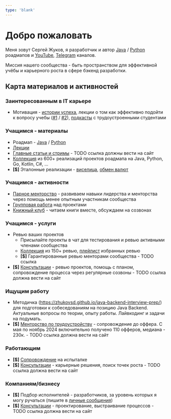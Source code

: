 ```yaml
---
type: 'blank'
---
```


# Добро пожаловать

Меня зовут Сергей Жуков, я разработчик и автор [Java](https://zhukovsd.github.io/java-backend-learning-course/) / [Python](https://zhukovsd.github.io/python-backend-learning-course/) роадмапов и [YouTube](https://www.youtube.com/@zhukovsd_it_mentor), [Telegram](https://t.me/zhukovsd_it_mentor) каналов.

Миссия нашего сообщества - быть пространством для эффективной учёбы и карьерного роста в сфере бэкенд разработки.

## Карта материалов и активностей

### Заинтересованным в IT карьере

- Мотивация - [истории успеха](https://t.me/zhukovsd_it_chat/56150/56151), лекции о том как эффективно подойти к вопросу учебы ([#1](https://www.youtube.com/live/xCyulM2VHsQ?si=bvCX1bZbKk89qbI0) / [#2](https://www.youtube.com/live/IlrNXhesSVs?si=CcdD2QlCHPH44ECQ)), [подкасты](https://www.youtube.com/playlist?list=PLOVOZrcS3XMbjLwcF9uxbjsdHuMqbvPdp) с трудоустроенными студентами

### Учащимся - материалы

- Роадмап - [Java](https://zhukovsd.github.io/java-backend-learning-course/) / [Python](https://zhukovsd.github.io/python-backend-learning-course/)
- [Лекции](https://www.youtube.com/@zhukovsd_it_mentor)
- [Главные статьи и стримы](https://telegra.ph/IT-Mentor--glavnye-stati-i-strimy-12-14) - TODO ссылка должны вести на сайт
- [Коллекция](https://zhukovsd.github.io/java-backend-learning-course/finished-projects/) из 600+ реализаций проектов роадмапа на Java, Python, Go, Kotlin, C#, ...
- **[$]** Эталонные реализации - [виселица](https://boosty.to/zhukovsd/posts/07961b26-59a9-449f-80c5-53c4c070e2b8?share=post_link), [обмен валют](https://boosty.to/zhukovsd/posts/08a542e8-5503-4331-a82b-7b6bcf04314b?share=post_link)

### Учащимся - активности

- [Парное менторство](https://t.me/zhukovsd_it_mentor/109) - развиваем навыки лидерства и менторства через помощь менее опытным участникам сообщества
- [Групповая работа](https://t.me/zhukovsd_it_mentor/141) над проектами
- [Книжный клуб](https://t.me/zhukovsd_it_chat/69518/69519) - читаем книги вместе, обсуждаем на созвонах

### Учащимся - услуги

- Ревью ваших проектов
    - Присылайте проекты в чат для тестирования и ревью активными членами сообщества
    - [Коллекция](https://zhukovsd.github.io/java-backend-learning-course/finished-projects/) из 150+ ревью, [плейлист](https://www.youtube.com/playlist?list=PLOVOZrcS3XMbS4iInU-7p6TbIQW-kATfz) избранных ревью
    - **[$]** Гарантированные ревью менторами сообщества - TODO ссылка
- **[$]** [Консультации](https://telegra.ph/Konsultacii--IT-Mentor--Sergej-ZHukov-11-11) - ревью проектов, помощь с планом, сопровождение процесса через регулярные созвоны - TODO ссылка должна вести на сайт

### Ищущим работу

- Методичка (https://zhukovsd.github.io/java-backend-interview-prep/) для подготовки к собеседованиям на позицию Java Backend. Актуальные вопросы по теории, опыту работы. Лайвкодинг и задачи на подумать.
- **[$]** [Менторство по трудоустройству](https://telegra.ph/Mentorstvo-po-trudoustrojstvu-10-26) - сопровождение до оффера. С мая по ноябрь 2024 включительно получено 110 офферов, медиана - 230к. - TODO ссылка должна вести на сайт

### Работающим

- **[$]** [Сопровождение](https://t.me/zhukovsd_it_chat/61971/95211) на испыталке
- **[$]** [Консультации](https://telegra.ph/Konsultacii--IT-Mentor--Sergej-ZHukov-11-11) - карьерные решения, поиск точек роста - TODO ссылка должна вести на сайт

### Компаниям/бизнесу

- **[$]** Подбор исполнителей - разработчиков, за уровень которых я могу ручаться (пишите в [личные сообщения](https://t.me/zhukovsd))
- **[$]** [Консультации](https://telegra.ph/Konsultacii--IT-Mentor--Sergej-ZHukov-11-11) - проектирование, выстраивание процессов - TODO ссылка должна вести на сайт